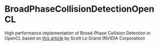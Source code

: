 # BroadPhaseCollisionDetectionOpenCL

High performance implementation of Broad-Phase Collision Detection in OpenCL based on [this article](https://developer.nvidia.com/gpugems/GPUGems3/gpugems3_ch32.html) by Scott Le Grand (NVIDIA Corporation)
